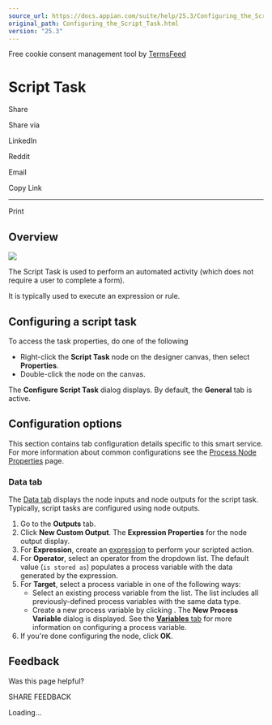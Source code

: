 ```yaml
---
source_url: https://docs.appian.com/suite/help/25.3/Configuring_the_Script_Task.html
original_path: Configuring_the_Script_Task.html
version: "25.3"
---
```


Free cookie consent management tool by [TermsFeed](https://www.termsfeed.com/)

# Script Task

Share

Share via

LinkedIn

Reddit

Email

Copy Link

* * *

Print

## Overview

![](images/Smart_Service_Icons/Script_Task.png)

The Script Task is used to perform an automated activity (which does not require a user to complete a form).

It is typically used to execute an expression or rule.

## Configuring a script task

To access the task properties, do one of the following

-   Right-click the **Script Task** node on the designer canvas, then select **Properties**.
-   Double-click the node on the canvas.

The **Configure Script Task** dialog displays. By default, the **General** tab is active.

## Configuration options

This section contains tab configuration details specific to this smart service. For more information about common configurations see the [Process Node Properties](Process_Node_and_Smart_Service_Properties.html) page.

### Data tab

The [Data tab](Process_Node_and_Smart_Service_Properties.html#data-tab) displays the node inputs and node outputs for the script task. Typically, script tasks are configured using node outputs.

1.  Go to the **Outputs** tab.
2.  Click **New Custom Output**. The **Expression Properties** for the node output display.
3.  For **Expression**, create an [expression](Expressions.html) to perform your scripted action.
4.  For **Operator**, select an operator from the dropdown list. The default value (`is stored as`) populates a process variable with the data generated by the expression.
5.  For **Target**, select a process variable in one of the following ways:
    -   Select an existing process variable from the list. The list includes all previously-defined process variables with the same data type.
    -   Create a new process variable by clicking . The **New Process Variable** dialog is displayed. See the [**Variables** tab](process-model-object.html#variables-tab) for more information on configuring a process variable.
6.  If you're done configuring the node, click **OK**.

## Feedback

Was this page helpful?

SHARE FEEDBACK

Loading...